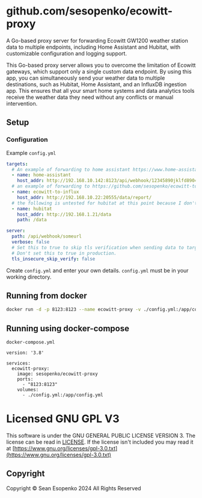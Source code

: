 # github.com/sesopenko/ecowitt-proxy

A Go-based proxy server for forwarding Ecowitt GW1200 weather station data to multiple endpoints, including
Home Assistant and Hubitat, with customizable configuration and logging support.

This Go-based proxy server allows you to overcome the limitation of Ecowitt gateways, which support only a
single custom data endpoint. By using this app, you can simultaneously send your weather data to multiple
destinations, such as Hubitat, Home Assistant, and an InfluxDB ingestion app. This ensures that all your smart
home systems and data analytics tools receive the weather data they need without any conflicts or manual
intervention.

## Setup

### Configuration

Example `config.yml`
```yaml
targets:
  # An example of forwarding to home assistant https://www.home-assistant.io/integrations/ecowitt
  - name: home-assistant
    host_addr: http://192.168.10.142:8123/api/webhook/12345890jklfd89043jkl
  # an example of forwarding to https://github.com/sesopenko/ecowitt-to-influxdb
  - name: ecowitt-to-influx
    host_addr: http://192.168.10.22:20555/data/report/
  # the following is untested for hubitat at this point because I don't have one yet.
  - name: hubitat
    host_addr: http://192.168.1.21/data
    path: /data

server:
  path: /api/webhook/someurl
  verbose: false
  # Set this to true to skip tls verification when sending data to targets.
  # Don't set this to true in production.
  tls_insecure_skip_verify: false

```

Create `config.yml` and enter your own details.  `config.yml` must be in your working directory.

## Running from docker

```bash
docker run -d -p 8123:8123 --name ecowitt-proxy -v ./config.yml:/app/config.yml:ro sesopenko/ecowitt-proxy
```

## Running using docker-compose

`docker-compose.yml`
```
version: '3.8'

services:
  ecowitt-proxy:
    image: sesopenko/ecowitt-proxy
    ports:
      - "8123:8123"
    volumes:
      - ./config.yml:/app/config.yml
```

# Licensed GNU GPL V3

This software is under the GNU GENERAL PUBLIC LICENSE VERSION 3. The license can be read in [LICENSE](LICENSE.txt). If
the license isn't included you may read it at
[https://www.gnu.org/licenses/gpl-3.0.txt](https://www.gnu.org/licenses/gpl-3.0.txt)

## Copyright

Copyright © Sean Esopenko 2024 All Rights Reserved